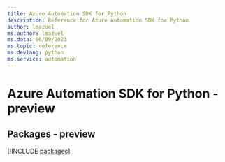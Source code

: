 ```yaml
---
title: Azure Automation SDK for Python
description: Reference for Azure Automation SDK for Python
author: lmazuel
ms.author: lmazuel
ms.data: 06/09/2023
ms.topic: reference
ms.devlang: python
ms.service: automation
---
```

# Azure Automation SDK for Python - preview
## Packages - preview
[!INCLUDE [packages](automation-index.md)]